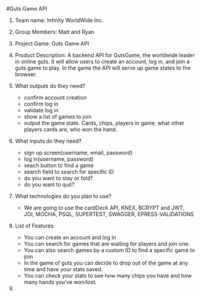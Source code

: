 #Guts Game API

  1.  Team name: Infinity WorldWide Inc.
  2.  Group Members:  Matt and Ryan
  3.  Project Game: Guts Game API
  4.  Product Description: A backend API for GutsGame, the worldwide leader in online guts.  It will allow users to create an account, log in, and join a guts game to play.  In the game the API will serve up game states to the browser.  
  5.  What outputs do they need?  
      - confirm account creation
      - confirm log in
      - validate log in
      - show a list of games to join
      - output the game state.  Cards, chips, players in game, what other players cards are, who won the hand.  

  6.  What inputs do they need?
      - sign up screen(username, email, password)
      - log in(username, password)
      - seach button to find a game
      - search field to search for specific ID
      - do you want to stay or fold?
      - do you want to quit?
  7. What technologies do you plan to use?
      - We are going to use the cardDeck API, KNEX, BCRYPT and JWT, JOI, MOCHA, PSQL, SUPERTEST, SWAGGER, EPRESS-VALIDATIONS
  8. List of Features
     - You can create an account and log in
     - You can search for games that are waiting for players and join one.
     - You can also search games by a custom ID to find a specific game to join
     - In the game of guts you can decide to drop out of the game at any time and have your stats saved.  
     - You can check your stats to see how many chips you have and how many hands you've won/lost.  
  9.
